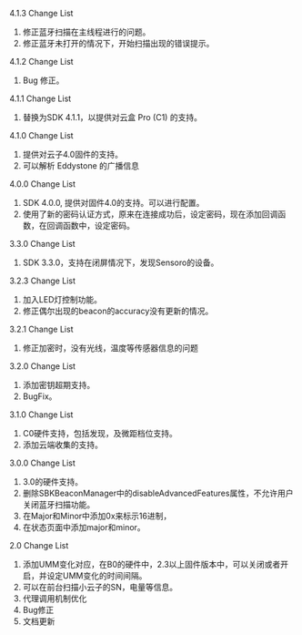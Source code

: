 

4.1.3 Change List

1. 修正蓝牙扫描在主线程进行的问题。
2. 修正蓝牙未打开的情况下，开始扫描出现的错误提示。

4.1.2 Change List

1. Bug 修正。

4.1.1 Change List

1. 替换为SDK 4.1.1，以提供对云盒 Pro (C1) 的支持。

4.1.0 Change List

1. 提供对云子4.0固件的支持。
2. 可以解析 Eddystone 的广播信息

4.0.0 Change List

1. SDK 4.0.0, 提供对固件4.0的支持。可以进行配置。
2. 使用了新的密码认证方式，原来在连接成功后，设定密码，现在添加回调函数，在回调函数中，设定密码。

3.3.0 Change List

1. SDK 3.3.0，支持在闭屏情况下，发现Sensoro的设备。

3.2.3 Change List

1. 加入LED灯控制功能。
2. 修正偶尔出现的beacon的accuracy没有更新的情况。

3.2.1 Change List

1. 修正加密时，没有光线，温度等传感器信息的问题

3.2.0 Change List

1. 添加密钥超期支持。
2. BugFix。

3.1.0 Change List

1. C0硬件支持，包括发现，及微距档位支持。
2. 添加云端收集的支持。

3.0.0 Change List

1. 3.0的硬件支持。
2. 删除SBKBeaconManager中的disableAdvancedFeatures属性，不允许用户关闭蓝牙扫描功能。
3. 在Major和Minor中添加0x来标示16进制，
4. 在状态页面中添加major和minor。

2.0 Change List

1. 添加UMM变化对应，在B0的硬件中，2.3以上固件版本中，可以关闭或者开启，并设定UMM变化的时间间隔。
2. 可以在前台扫描小云子的SN，电量等信息。
3. 代理调用机制优化
4. Bug修正
5. 文档更新
